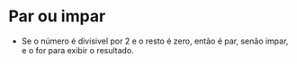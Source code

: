 # Par ou impar 

* Se o número é divisivel por 2 e o resto é zero, então é par, senão impar, e o for para exibir o resultado. 
